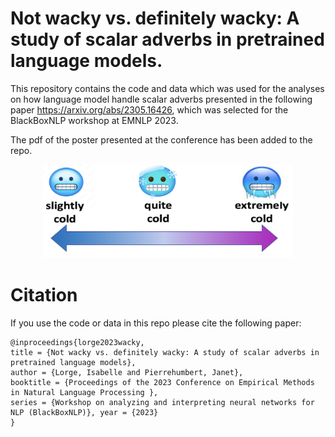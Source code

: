 # Not wacky vs. definitely wacky: A study of scalar adverbs in pretrained language models.

This repository contains the code and data which was used for the analyses on how language model handle scalar adverbs presented in the following paper https://arxiv.org/abs/2305.16426, which was selected for the BlackBoxNLP workshop at EMNLP 2023. 

The pdf of the poster presented at the conference has been added to the repo. 

<!-- ![Alt text](scale.png "Scale") -->
<div style="text-align:center;">
<img src="scale.png" width="400" height="150">
</div>

# Citation
If you use the code or data in this repo please cite the following paper:
```
@inproceedings{lorge2023wacky,
title = {Not wacky vs. definitely wacky: A study of scalar adverbs in pretrained language models}, 
author = {Lorge, Isabelle and Pierrehumbert, Janet}, 
booktitle = {Proceedings of the 2023 Conference on Empirical Methods in Natural Language Processing },
series = {Workshop on analyzing and interpreting neural networks for NLP (BlackBoxNLP)}, year = {2023}
}
```